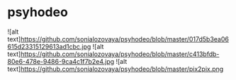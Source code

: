 # psyhodeo
![alt text]https://github.com/sonialozovaya/psyhodeo/blob/master/017d5b3ea06615d23315129613ad1cbc.jpg 
![alt text]https://github.com/sonialozovaya/psyhodeo/blob/master/c413bfdb-80e6-478e-9486-9ca4c1f7b2e4.jpg
![alt text]https://github.com/sonialozovaya/psyhodeo/blob/master/pix2pix.png
